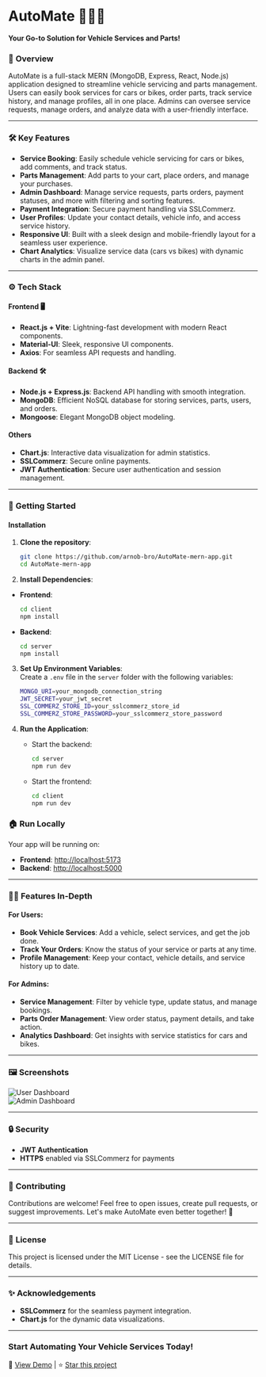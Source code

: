 # AutoMate 🚗🔧🛵  
**Your Go-to Solution for Vehicle Services and Parts!**  



### 📌 **Overview**  
AutoMate is a full-stack MERN (MongoDB, Express, React, Node.js) application designed to streamline vehicle servicing and parts management. Users can easily book services for cars or bikes, order parts, track service history, and manage profiles, all in one place. Admins can oversee service requests, manage orders, and analyze data with a user-friendly interface.

---

### 🛠️ **Key Features**  
- **Service Booking**: Easily schedule vehicle servicing for cars or bikes, add comments, and track status.  
- **Parts Management**: Add parts to your cart, place orders, and manage your purchases.  
- **Admin Dashboard**: Manage service requests, parts orders, payment statuses, and more with filtering and sorting features.  
- **Payment Integration**: Secure payment handling via SSLCommerz.  
- **User Profiles**: Update your contact details, vehicle info, and access service history.  
- **Responsive UI**: Built with a sleek design and mobile-friendly layout for a seamless user experience.  
- **Chart Analytics**: Visualize service data (cars vs bikes) with dynamic charts in the admin panel.  

---

### ⚙️ **Tech Stack**

#### Frontend 🖥️  
- **React.js + Vite**: Lightning-fast development with modern React components.  
- **Material-UI**: Sleek, responsive UI components.  
- **Axios**: For seamless API requests and handling.  

#### Backend 🛠️  
- **Node.js + Express.js**: Backend API handling with smooth integration.  
- **MongoDB**: Efficient NoSQL database for storing services, parts, users, and orders.  
- **Mongoose**: Elegant MongoDB object modeling.  

#### Others  
- **Chart.js**: Interactive data visualization for admin statistics.  
- **SSLCommerz**: Secure online payments.  
- **JWT Authentication**: Secure user authentication and session management.  

---

### 🚀 **Getting Started**

#### **Installation**
1. **Clone the repository**:
   ```bash
   git clone https://github.com/arnob-bro/AutoMate-mern-app.git
   cd AutoMate-mern-app

2. **Install Dependencies**:
  - **Frontend**:
     ```bash
     cd client
     npm install
   - **Backend**:
     ```bash
     cd server
     npm install

3. **Set Up Environment Variables**:  
   Create a `.env` file in the `server` folder with the following variables:

   ```bash
   MONGO_URI=your_mongodb_connection_string
   JWT_SECRET=your_jwt_secret
   SSL_COMMERZ_STORE_ID=your_sslcommerz_store_id
   SSL_COMMERZ_STORE_PASSWORD=your_sslcommerz_store_password

4. **Run the Application**:
   - Start the backend:
     ```bash
     cd server
     npm run dev
     ```
   - Start the frontend:
     ```bash
     cd client
     npm run dev
     ```

### 🏠 **Run Locally**  
Your app will be running on:  
- **Frontend**: [http://localhost:5173](http://localhost:5173)  
- **Backend**: [http://localhost:5000](http://localhost:5000)  

---

### 👨‍💻 **Features In-Depth**  
#### For Users:
- **Book Vehicle Services**: Add a vehicle, select services, and get the job done.  
- **Track Your Orders**: Know the status of your service or parts at any time.  
- **Profile Management**: Keep your contact, vehicle details, and service history up to date.  

#### For Admins:
- **Service Management**: Filter by vehicle type, update status, and manage bookings.  
- **Parts Order Management**: View order status, payment details, and take action.  
- **Analytics Dashboard**: Get insights with service statistics for cars and bikes.  

---

### 🖼️ **Screenshots**  
![User Dashboard](path/to/user-dashboard-screenshot.png)  
![Admin Dashboard](path/to/admin-dashboard-screenshot.png)  

---

### 🔒 **Security**  
- **JWT Authentication**  
- **HTTPS** enabled via SSLCommerz for payments  

---

### 👥 **Contributing**  
Contributions are welcome! Feel free to open issues, create pull requests, or suggest improvements. Let's make AutoMate even better together! 🚀  

---

### 📄 **License**  
This project is licensed under the MIT License - see the LICENSE file for details.  

---

### ✨ **Acknowledgements**  
- **SSLCommerz** for the seamless payment integration.  
- **Chart.js** for the dynamic data visualizations.  

---

### Start Automating Your Vehicle Services Today!  
🔗 [View Demo](link-to-demo) | ⭐ [Star this project](https://github.com/arnob-bro/AutoMate-mern-app)  


